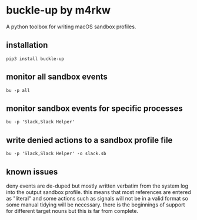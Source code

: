 # buckle-up by m4rkw

A python toolbox for writing macOS sandbox profiles.

## installation

````
pip3 install buckle-up
````

## monitor all sandbox events

````
bu -p all
````

## monitor sandbox events for specific processes

````
bu -p 'Slack,Slack Helper'
````

## write denied actions to a sandbox profile file

````
bu -p 'Slack,Slack Helper' -o slack.sb
````

## known issues

deny events are de-duped but mostly written verbatim from the system log into
the output sandbox profile. this means that most references are entered as
"literal" and some actions such as signals will not be in a valid format so
some manual tidying will be necessary. there is the beginnings of support for
different target nouns but this is far from complete.
